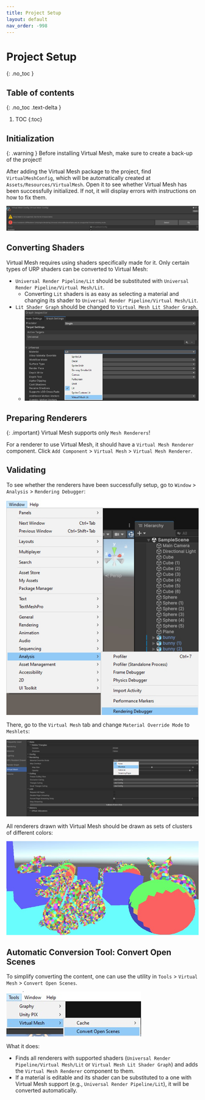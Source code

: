 ```yaml
---
title: Project Setup
layout: default
nav_order: -998
---
```


# Project Setup 
{: .no_toc }

## Table of contents
{: .no_toc .text-delta }

1. TOC
{:toc}

## Initialization

{: .warning }
Before installing Virtual Mesh, make sure to create a back-up of the project!

After adding the Virtual Mesh package to the project, find `VirtualMeshConfig`, which will be automatically created at `Assets/Resources/VirtualMesh`. Open it to see whether Virtual Mesh has been successfully initialized. If not, it will display errors with instructions on how to fix them.

![Support Messages](assets/images/support_messages.jpg)

## Converting Shaders

Virtual Mesh requires using shaders specifically made for it. Only certain types of URP shaders can be converted to Virtual Mesh:
- `Universal Render Pipeline/Lit` should be substituted with `Universal Render Pipeline/Virtual Mesh/Lit`.
  - Converting `Lit` shaders is as easy as selecting a material and changing its shader to `Universal Render Pipeline/Virtual Mesh/Lit`.
- `Lit Shader Graph` should be changed to `Virtual Mesh Lit Shader Graph`.
  - ![Enabling Virtual Mesh Lit Shader Graph](assets/images/virtual_mesh_lit_sg.jpg)

## Preparing Renderers 

{: .important}
Virtual Mesh supports only `Mesh Renderers`!

For a renderer to use Virtual Mesh, it should have a `Virtual Mesh Renderer` component. Click `Add Component` > `Virtual Mesh` > `Virtual Mesh Renderer`.

## Validating

To see whether the renderers have been successfully setup, go to `Window` > `Analysis` > `Rendering Debugger`:

![Rendering Debugger](assets/images/rendering_debugger.jpg)

There, go to the `Virtual Mesh` tab and change `Material Override Mode` to `Meshlets`:

![Material Override Mode: Meshlets](./assets/images/material_override_mode_meshlets.jpg)

All renderers drawn with Virtual Mesh should be drawn as sets of clusters of different colors:

![Meshlets Example](assets/images/meshlets_example.jpg)

## Automatic Conversion Tool: Convert Open Scenes

To simplify converting the content, one can use the utility in `Tools` > `Virtual Mesh` > `Convert Open Scenes`.

![Convert Open Scenes](assets/images/convert_open_scenes.jpg)

What it does:
- Finds all renderers with supported shaders (`Universal Render Pipeline/Virtual Mesh/Lit` or `Virtual Mesh Lit Shader Graph`) and adds the `Virtual Mesh Renderer` component to them.
- If a material is editable and its shader can be substituted to a one with Virtual Mesh support (e.g., `Universal Render Pipeline/Lit`), it will be converted automatically.
